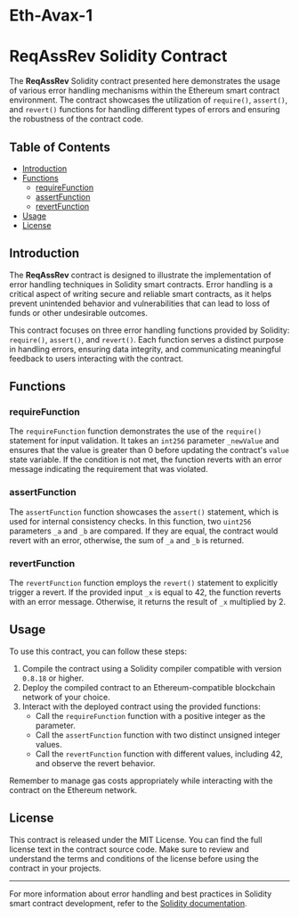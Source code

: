 # Eth-Avax-1
# ReqAssRev Solidity Contract

The **ReqAssRev** Solidity contract presented here demonstrates the usage of various error handling mechanisms within the Ethereum smart contract environment. The contract showcases the utilization of `require()`, `assert()`, and `revert()` functions for handling different types of errors and ensuring the robustness of the contract code.

## Table of Contents

- [Introduction](#introduction)
- [Functions](#functions)
  - [requireFunction](#requirefunction)
  - [assertFunction](#assertfunction)
  - [revertFunction](#revertfunction)
- [Usage](#usage)
- [License](#license)

## Introduction

The **ReqAssRev** contract is designed to illustrate the implementation of error handling techniques in Solidity smart contracts. Error handling is a critical aspect of writing secure and reliable smart contracts, as it helps prevent unintended behavior and vulnerabilities that can lead to loss of funds or other undesirable outcomes.

This contract focuses on three error handling functions provided by Solidity: `require()`, `assert()`, and `revert()`. Each function serves a distinct purpose in handling errors, ensuring data integrity, and communicating meaningful feedback to users interacting with the contract.

## Functions

### requireFunction

The `requireFunction` function demonstrates the use of the `require()` statement for input validation. It takes an `int256` parameter `_newValue` and ensures that the value is greater than 0 before updating the contract's `value` state variable. If the condition is not met, the function reverts with an error message indicating the requirement that was violated.

### assertFunction

The `assertFunction` function showcases the `assert()` statement, which is used for internal consistency checks. In this function, two `uint256` parameters `_a` and `_b` are compared. If they are equal, the contract would revert with an error, otherwise, the sum of `_a` and `_b` is returned.

### revertFunction

The `revertFunction` function employs the `revert()` statement to explicitly trigger a revert. If the provided input `_x` is equal to 42, the function reverts with an error message. Otherwise, it returns the result of `_x` multiplied by 2.

## Usage

To use this contract, you can follow these steps:

1. Compile the contract using a Solidity compiler compatible with version `0.8.18` or higher.
2. Deploy the compiled contract to an Ethereum-compatible blockchain network of your choice.
3. Interact with the deployed contract using the provided functions:
   - Call the `requireFunction` function with a positive integer as the parameter.
   - Call the `assertFunction` function with two distinct unsigned integer values.
   - Call the `revertFunction` function with different values, including 42, and observe the revert behavior.

Remember to manage gas costs appropriately while interacting with the contract on the Ethereum network.

## License

This contract is released under the MIT License. You can find the full license text in the contract source code. Make sure to review and understand the terms and conditions of the license before using the contract in your projects.

---

For more information about error handling and best practices in Solidity smart contract development, refer to the [Solidity documentation](https://soliditylang.org/docs/).

